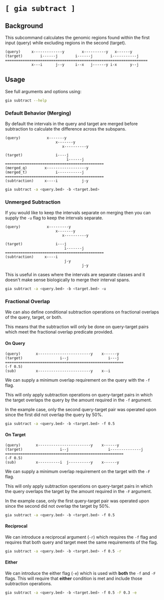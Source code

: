# `[ gia subtract ]`

## Background

This subcommand calculates the genomic regions found within the
first input (query) while excluding regions in the second (target).

```text
(query)     x-------------y        x----------y   x------y
(target)        i------j        i------j        i-----------j
=================================================================
            x---i      j--y     i--x   j------y i-x      y--j
```

## Usage

See full arguments and options using:

```bash
gia subtract --help
```

### Default Behavior (Merging)

By default the intervals in the query and target are merged before
subtraction to calculate the difference across the subspans.

```text
(query)            x-------y
                       x-------y
                          x----------y
                   
(target)               i----j
                            i------j
=============================================
(merged_q)        x------------------y
(merged_t)             i-----------j
=============================================
(subtraction)     x----i           j-y
```

```bash
gia subtract -a <query.bed> -b <target.bed>
```

### Unmerged Subtraction

If you would like to keep the intervals separate on merging then
you can supply the `-u` flag to keep the intervals separate.

```text
(query)            x---------y
                       x-------y
                          x----------y
                   
(target)               i---j
                           i-------j
=============================================
(subtraction)     x----i
                           j-y
                                   j-y
```

This is useful in cases where the intervals are separate classes
and it doesn't make sense biologically to merge their interval spans.

```bash
gia subtract -a <query.bed> -b <target.bed> -u
```

### Fractional Overlap

We can also define conditional subtraction operations on fractional overlaps
of the query, target, or both.

This means that the subtraction will only be done on query-target pairs which
meet the fractional overlap predicate provided.

#### On Query

```text
(query)       x------------------------y    x------y
(target)                 i--j                  i---j
======================================================
(-f 0.5)
(sub)         x------------------------y    x--i

```

We can supply a minimum overlap requirement on the query with the `-f` flag.

This will only apply subtraction operations on query-target pairs in which the
target overlaps the query by the amount required in the `-f` argument.

In the example case, only the second query-target pair was operated upon since
the first did not overlap the query by 50%.

```bash
gia subtract -a <query.bed> -b <target.bed> -f 0.5
```

#### On Target

```text
(query)       x------------------------y    x------y
(target)                 i--j                  i--------------j
======================================================
(-F 0.5)
(sub)         x----------i  j----------y    x------y

```

We can supply a minimum overlap requirement on the target with the `-F` flag.

This will only apply subtraction operations on query-target pairs in which the
query overlaps the target by the amount required in the `-F` argument.

In the example case, only the first query-target pair was operated upon since
the second did not overlap the target by 50%.

```bash
gia subtract -a <query.bed> -b <target.bed> -f 0.5
```

#### Reciprocal

We can introduce a reciprocal argument (`-r`) which requires the `-f` flag
and requires that both query and target meet the same requirements of the flag.

```bash
gia subtract -a <query.bed> -b <target.bed> -f 0.5 -r
```

#### Either

We can introduce the either flag (`-e`) which is used with **both** the `-f` and `-F` flags.
This will require that **either** condition is met and include those subtraction operations.

```bash
gia subtract -a <query.bed> -b <target.bed> -f 0.5 -F 0.3 -e
```
